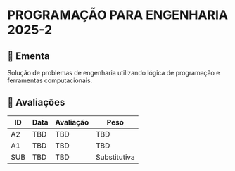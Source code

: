 # PROGRAMAÇÃO PARA ENGENHARIA 2025-2

## 📕 Ementa

Solução de problemas de engenharia utilizando lógica de programação e ferramentas computacionais.

## 🎯 Avaliações

ID | Data | Avaliação | Peso
---|------|-----------|-----
A2 | TBD | TBD | TBD
A1 | TBD | TBD | TBD
SUB | TBD | TBD | Substitutiva
